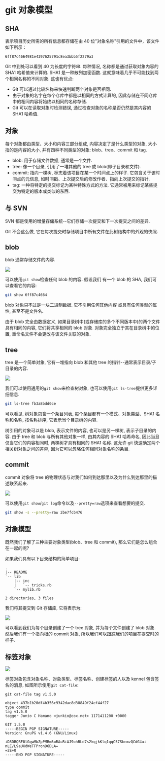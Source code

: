 # git 对象模型

## SHA

表示项目历史所需的所有信息都存储在由 40 位"对象名称"引用的文件中，该文件如下所示：

```
6ff87c4664981e4397625791c8ea3bbb5f2279a3
```

Git 中到处可以看到 40 为长度的字符串. 每种情况, 名称都是通过获取对象内容的 SHA1 哈希值来计算的.
SHA1 是一种散列加密函数. 这就意味着几乎不可能找到两个相同名称的不同对象. 这也有优点:

- Git 可以通过比较名称来快速判断两个对象是否相同.
- 由于对象的名字在每个仓库中都是以相同的方式计算的, 因此存储在不同仓库中的相同内容将始终以相同的名称存储.
- Git 可以在读取对象时检测错误, 通过检查对象的名称是否仍然是其内容的 SHA1 哈希值.

## 对象

每个对象都由类型、大小和内容三部分组成, 内容决定了是什么类型的对象, 大小指的是内容的大小,
并有四种不同类型的对象: blob、tree、commit 和 tag.

- blob: 用于存储文件数据, 通常是一个文件.
- tree: 像一个目录, 引用了一堆其他的 tree 或 blob(即子目录和文件).
- commit: 指向一棵树, 标志着该项目在某一个时间点上的样子. 它包含关于该时间点的元信息,
  如时间戳、上次提交后的修改作者、指向上次提交的指针.
- tag: 一种将特定的提交标记为某种特殊方式的方法. 它通常被用来标记某些提交为特定的版本或类似的东西.

## 与 SVN

SVN 都是使用的增量存储系统--它们存储一次提交和下一次提交之间的差异.

Git 不会这么做, 它在每次提交时存储项目中所有文件在此树结构中的外观的快照.

## blob

blob 通常存储文件的内容.

![](http://shafiul.github.io/gitbook/assets/images/figure/object-blob.png)

可以使用`git show`检查任何 blob 的内容. 假设我们 有一个 blob 的 SHA, 我们可以查看它的内容:

```bash
git show 6ff87c4664
```

blob 对象只不过是一块二进制数据. 它不引用任何其他内容 或具有任何类型的属性, 甚至不是文件名.

由于 blob 完全由数据定义, 如果目录树中(或存储库的多个不同版本中)的两个文件具有相同的内容, 它们将共享相同的 blob 对象.
对象完全独立于其在目录树中的位置, 重命名文件不会更改与该文件关联的对象.

## tree

tree 是一个简单对象, 它有一堆指向 blob 和其他 tree 的指针--通常表示目录/子目录的内容.

![](http://shafiul.github.io/gitbook/assets/images/figure/object-tree.png)

我们可以使用通用的`git show`来检查树对象, 也可以使用`git ls-tree`提供更多详细信息.

```bash
git ls-tree fb3a8bdd0ce
```

可以看见, 树对象包含一个条目列表, 每个条目都有一个模式、对象类型、SHA1 名称和名称, 按名称排序,
它表示当个目录树的内容.

树引用的对象可以是 blob, 表示文件的内容, 也可以是另一棵树, 表示子目录的内容.
由于 tree 和 blob 与所有其他对象一样, 由其内容的 SHA1 哈希命名, 因此当且仅当它们的内容相同时,
两棵树才具有相同的 SHA1 名称. 这允许 git 快速确定两个相关树对象之间的差异,
因为它可以忽略任何相同对象名称的条目.

## commit

commit 对象将 tree 的物理状态与对我们如何到达那里以及为什么到达那里的描述联系起来.

![](http://shafiul.github.io/gitbook/assets/images/figure/object-commit.png)

可以使用`git show`/`git log`命令以及`--pretty=raw`选项来查看想要的提交.

```bash
git show -s --pretty=raw 2be7fcb476
```

## 对象模型

既然我们了解了三种主要对象类型(blob、tree 和 commit), 那么它们是怎么组合在一起的呢?

如果我们具有以下目录结构的简单项目:

```tree
.
|-- README
`-- lib
    |-- inc
    |   `-- tricks.rb
    `-- mylib.rb

2 directories, 3 files
```

我们将其提交到 Git 存储库, 它将表示为:

![](http://shafiul.github.io/gitbook/assets/images/figure/objects-example.png)

可以看到我们为每个目录创建了一个 tree 对象, 并为每个文件创建了 blob 对象.
然后我们有一个指向根的 commit 对象, 所以我们可以跟踪我们的项目在提交时的样子.

## 标签对象

![](http://shafiul.github.io/gitbook/assets/images/figure/object-tag.png)

标签对象包含对象名称、对象类型、标签名称、创建标签的人以及 kennel 包含签名的消息, 如图所示使用`git cat-file`:

```git
git cat-file tag v1.5.0

object 437b1b20df4b356c9342dac8d38849f24ef44f27
type commit
tag v1.5.0
tagger Junio C Hamano <junkio@cox.net> 1171411200 +0000

GIT 1.5.0
-----BEGIN PGP SIGNATURE-----
Version: GnuPG v1.4.6 (GNU/Linux)

iD8DBQBF0lGqwMbZpPMRm5oRAuRiAJ9ohBLd7s2kqjkKlq1qqC57SbnmzQCdG4ui
nLE/L9aUXdWeTFPron96DLA=
=2E+0
-----END PGP SIGNATURE-----
```
